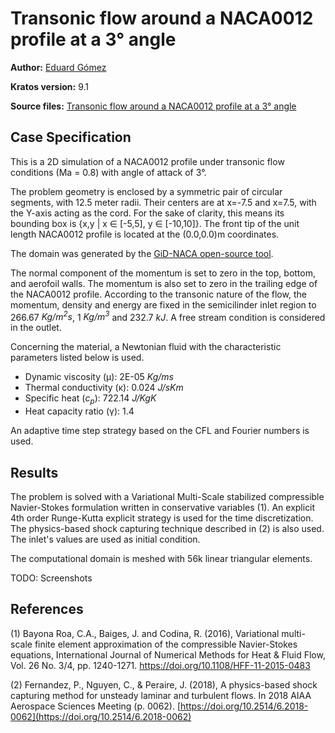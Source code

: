 # Transonic flow around a NACA0012 profile at a 3&deg; angle

**Author:** [Eduard Gómez](https://github.com/EduardGomezEscandell)

**Kratos version:** 9.1

**Source files:** [Transonic flow around a NACA0012 profile at a 3&deg; angle](https://github.com/KratosMultiphysics/Examples/tree/master/fluid_dynamics/validation/compressible_naca_0012_Ma_0.8_aoa_3/source)

## Case Specification
This is a 2D simulation of a NACA0012 profile under transonic flow conditions (Ma = 0.8) with angle of attack of 3&deg;.

The problem geometry is enclosed by a symmetric pair of circular segments, with 12.5 meter radii. Their centers are at x=-7.5 and x=7.5, with the Y-axis acting as the cord. For the sake of clarity, this means its bounding box is {x,y | x ∈ [-5,5], y ∈ [-10,10]}. The front tip of the unit length NACA0012 profile is located at the (0.0,0.0)m coordinates.

The domain was generated by the [GiD-NACA open-source tool](https://github.com/EduardGomezEscandell/GiD-NACA).

The normal component of the momentum is set to zero in the top, bottom, and aerofoil walls. The momentum is also set to zero in the trailing edge of the NACA0012 profile. According to the transonic nature of the flow, the momentum, density and energy are fixed in the semicilinder inlet region to 266.67 _Kg/m<sup>2</sup>s_, 1 _Kg/m<sup>3</sup>_ and 232.7 _kJ_. A free stream condition is considered in the outlet.

Concerning the material, a Newtonian fluid with the characteristic parameters listed below is used.
* Dynamic viscosity (&mu;): 2E-05 _Kg/ms_
* Thermal conductivity (&kappa;): 0.024 _J/sKm_
* Specific heat (_c<sub>p</sub>_): 722.14 _J/KgK_
* Heat capacity ratio (&gamma;): 1.4

An adaptive time step strategy based on the CFL and Fourier numbers is used.

## Results
The problem is solved with a Variational Multi-Scale stabilized compressible Navier-Stokes formulation written in conservative variables (1). An explicit 4th order Runge-Kutta explicit strategy is used for the time discretization. The physics-based shock capturing technique described in (2) is also used. The inlet's values are used as initial condition.

The computational domain is meshed with 56k linear triangular elements.

TODO: Screenshots


## References
(1) Bayona Roa, C.A., Baiges, J. and Codina, R. (2016), Variational multi-scale finite element approximation of the compressible Navier-Stokes equations, International Journal of Numerical Methods for Heat & Fluid Flow, Vol. 26 No. 3/4, pp. 1240-1271. [https://doi.org/10.1108/HFF-11-2015-0483 ](https://doi.org/10.1108/HFF-11-2015-0483 )

(2) Fernandez, P., Nguyen, C., & Peraire, J. (2018), A physics-based shock capturing method for unsteady laminar and turbulent flows. In 2018 AIAA Aerospace Sciences Meeting (p. 0062). [https://doi.org/10.2514/6.2018-0062](https://doi.org/10.2514/6.2018-0062)
